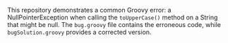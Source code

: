 This repository demonstrates a common Groovy error: a NullPointerException when calling the `toUpperCase()` method on a String that might be null.  The `bug.groovy` file contains the erroneous code, while `bugSolution.groovy` provides a corrected version.